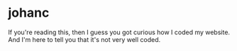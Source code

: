 # johanc
If you're reading this, then I guess you got curious how I coded my website.
And I'm here to tell you that it's not very well coded.
